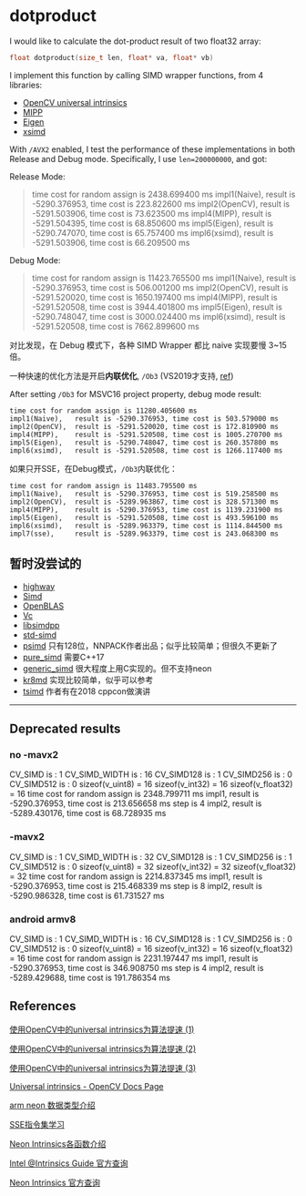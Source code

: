 # dotproduct

I would like to calculate the dot-product result of two float32 array:
```c++
float dotproduct(size_t len, float* va, float* vb)
```

I implement this function by calling SIMD wrapper functions, from 4 libraries:
- [OpenCV universal intrinsics](https://docs.opencv.org/master/df/d91/group__core__hal__intrin.html)
- [MIPP](https://github.com/aff3ct/MIPP)
- [Eigen](http://gitlab.com/libeigen/eigen)
- [xsimd](https://github.com/xtensor-stack/xsimd)

With `/AVX2` enabled, I test the performance of these implementations in both Release and Debug mode. Specifically, I use `len=200000000`, and got:

Release Mode:
>time cost for random assign is 2438.699400 ms
impl1(Naive),   result is -5290.376953, time cost is 223.822600 ms
impl2(OpenCV),  result is -5291.503906, time cost is 73.623500 ms
impl4(MIPP),    result is -5291.504395, time cost is 68.850600 ms
impl5(Eigen),   result is -5290.747070, time cost is 65.757400 ms
impl6(xsimd),   result is -5291.503906, time cost is 66.209500 ms

Debug Mode:
>time cost for random assign is 11423.765500 ms
impl1(Naive),   result is -5290.376953, time cost is 506.001200 ms
impl2(OpenCV),  result is -5291.520020, time cost is 1650.197400 ms
impl4(MIPP),    result is -5291.520508, time cost is 3944.401800 ms
impl5(Eigen),   result is -5290.748047, time cost is 3000.024400 ms
impl6(xsimd),   result is -5291.520508, time cost is 7662.899600 ms

对比发现，在 Debug 模式下，各种 SIMD Wrapper 都比 naive 实现要慢 3~15 倍。

一种快速的优化方法是开启**内联优化**, `/Ob3` (VS2019才支持, [ref](https://docs.microsoft.com/fr-fr/cpp/build/reference/ob-inline-function-expansion?view=msvc-160))

After setting `/Ob3` for MSVC16 project property, debug mode result:
```
time cost for random assign is 11280.405600 ms
impl1(Naive),   result is -5290.376953, time cost is 503.579000 ms
impl2(OpenCV),  result is -5291.520020, time cost is 172.810900 ms
impl4(MIPP),    result is -5291.520508, time cost is 1005.270700 ms
impl5(Eigen),   result is -5290.748047, time cost is 260.357800 ms
impl6(xsimd),   result is -5291.520508, time cost is 1266.117400 ms
```

如果只开SSE，在Debug模式，`/Ob3`内联优化：
```
time cost for random assign is 11483.795500 ms
impl1(Naive),   result is -5290.376953, time cost is 519.258500 ms
impl2(OpenCV),  result is -5289.963867, time cost is 328.571300 ms
impl4(MIPP),    result is -5290.376953, time cost is 1139.231900 ms
impl5(Eigen),   result is -5291.520508, time cost is 493.596100 ms
impl6(xsimd),   result is -5289.963379, time cost is 1114.844500 ms
impl7(sse),     result is -5289.963379, time cost is 243.068300 ms
```

## 暂时没尝试的
- [highway](https://github.com/google/highway)
- [Simd](https://github.com/ermig1979/Simd)
- [OpenBLAS](https://github.com/xianyi/OpenBLAS)
- [Vc](https://github.com/VcDevel/Vc)
- [libsimdpp](https://github.com/p12tic/libsimdpp)
- [std-simd](https://github.com/VcDevel/std-simd)
- [psimd](https://github.com/Maratyszcza/psimd) 只有128位，NNPACK作者出品；似乎比较简单；但很久不更新了
- [pure_simd](https://github.com/eatingtomatoes/pure_simd) 需要C++17
- [generic_simd](https://github.com/genericsimd/generic_simd) 很大程度上用C实现的。但不支持neon
- [kr8md](https://github.com/njroussel/Kr8md/blob/master/include/kr8md/intrinsic_types.h) 实现比较简单，似乎可以参考
- [tsimd](https://github.com/jeffamstutz/tsimd) 作者有在2018 cppcon做演讲
---

## Deprecated results
### no -mavx2
CV_SIMD is : 1
CV_SIMD_WIDTH is : 16
CV_SIMD128 is : 1
CV_SIMD256 is : 0
CV_SIMD512 is : 0
sizeof(v_uint8) = 16
sizeof(v_int32) = 16
sizeof(v_float32) = 16
time cost for random assign is 2348.799711 ms
impl1, result is -5290.376953, time cost is 213.656658 ms
step is 4
impl2, result is -5289.430176, time cost is 68.728935 ms


### -mavx2

CV_SIMD is : 1
CV_SIMD_WIDTH is : 32
CV_SIMD128 is : 1
CV_SIMD256 is : 1
CV_SIMD512 is : 0
sizeof(v_uint8) = 32
sizeof(v_int32) = 32
sizeof(v_float32) = 32
time cost for random assign is 2214.837345 ms
impl1, result is -5290.376953, time cost is 215.468339 ms
step is 8
impl2, result is -5290.986328, time cost is 61.731527 ms

### android armv8
CV_SIMD is : 1
CV_SIMD_WIDTH is : 16
CV_SIMD128 is : 1
CV_SIMD256 is : 0
CV_SIMD512 is : 0
sizeof(v_uint8) = 16
sizeof(v_int32) = 16
sizeof(v_float32) = 16
time cost for random assign is 2231.197447 ms
impl1, result is -5290.376953, time cost is 346.908750 ms
step is 4
impl2, result is -5289.429688, time cost is 191.786354 ms


## References
[使用OpenCV中的universal intrinsics为算法提速 (1)](https://mp.weixin.qq.com/s?__biz=MjM5NTE3NjY5MA==&mid=2247484025&idx=1&sn=132d0fc0a242df11bd5b59cd22eaad99&chksm=a6fdcbe4918a42f2dae5c150541b8e243bfe4d70e126813852c0d8b108d37af28e9713a4699e&scene=21#wechat_redirect)

[使用OpenCV中的universal intrinsics为算法提速 (2)](https://mp.weixin.qq.com/s?__biz=MjM5NTE3NjY5MA==&mid=2247484072&idx=1&sn=e04b079225776cfde7c400d319f58448&chksm=a6fdcb35918a4223ce56f1b79359c0159000ec0b5d674cb7e820aaa6d5a1010f4ba2fe022ccc&scene=21#wechat_redirect)

[使用OpenCV中的universal intrinsics为算法提速 (3)](https://mp.weixin.qq.com/s?src=11&timestamp=1613301941&ver=2890&signature=NacoD9gG2TtepdxxvAzYPATCU-fW7DHosaJFqEg7u0fXcAUiVwnhjScV43Zkf*NI-rr5nLI0e2l7epFcz3g4Gv*VnnPosSTTtLt0kR2cdlhf8wqSN7Jq8DbJDLLKah3x&new=1)

[Universal intrinsics - OpenCV Docs Page](https://docs.opencv.org/master/df/d91/group__core__hal__intrin.html)

[arm neon 数据类型介绍](https://blog.csdn.net/xiongtiancheng/article/details/76860386)

[SSE指令集学习](https://blog.csdn.net/weixin_44470443/article/details/99819791)

[Neon Intrinsics各函数介绍](https://blog.csdn.net/fengbingchun/article/details/38085781)

[Intel @Intrinsics Guide 官方查询](https://software.intel.com/sites/landingpage/IntrinsicsGuide/)

[Neon Intrinsics 官方查询](https://developer.arm.com/architectures/instruction-sets/simd-isas/neon/intrinsics)